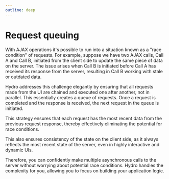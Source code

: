 ```yaml
---
outline: deep
---
```


# Request queuing

With AJAX operations it's possible to run into a situation known as a "race condition" of requests. For example, suppose we have two AJAX calls, Call A and Call B, initiated from the client side to update the same piece of data on the server. The issue arises when Call B is initiated before Call A has received its response from the server, resulting in Call B working with stale or outdated data.

Hydro addresses this challenge elegantly by ensuring that all requests made from the UI are chained and executed one after another, not in parallel. This essentially creates a queue of requests. Once a request is completed and the response is received, the next request in the queue is initiated.

This strategy ensures that each request has the most recent data from the previous request response, thereby effectively eliminating the potential for race conditions.

This also ensures consistency of the state on the client side, as it always reflects the most recent state of the server, even in highly interactive and dynamic UIs.

Therefore, you can confidently make multiple asynchronous calls to the server without worrying about potential race conditions. Hydro handles the complexity for you, allowing you to focus on building your application logic.